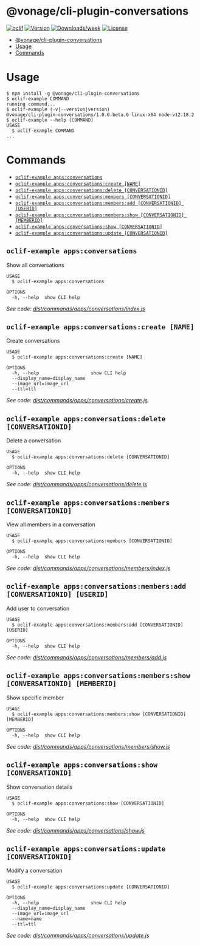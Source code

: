 # @vonage/cli-plugin-conversations

[![oclif](https://img.shields.io/badge/cli-oclif-brightgreen.svg)](https://oclif.io)
[![Version](https://img.shields.io/npm/v/@vonage/cli-plugin-conversations.svg)](https://npmjs.org/conversations/@vonage/cli-plugin-conversations)
[![Downloads/week](https://img.shields.io/npm/dw/@vonage/cli-plugin-conversations.svg)](https://npmjs.org/conversations/@vonage/cli-plugin-conversations)
[![License](https://img.shields.io/npm/l/@vonage/cli-plugin-conversations.svg)](https://github.com/Vonage/vonage-cli/blob/master/conversationss/conversations/conversations.json)

<!-- toc -->
* [@vonage/cli-plugin-conversations](#vonagecli-plugin-conversations)
* [Usage](#usage)
* [Commands](#commands)
<!-- tocstop -->

# Usage

<!-- usage -->
```sh-session
$ npm install -g @vonage/cli-plugin-conversations
$ oclif-example COMMAND
running command...
$ oclif-example (-v|--version|version)
@vonage/cli-plugin-conversations/1.0.0-beta.6 linux-x64 node-v12.18.2
$ oclif-example --help [COMMAND]
USAGE
  $ oclif-example COMMAND
...
```
<!-- usagestop -->

# Commands

<!-- commands -->
* [`oclif-example apps:conversations`](#oclif-example-appsconversations)
* [`oclif-example apps:conversations:create [NAME]`](#oclif-example-appsconversationscreate-name)
* [`oclif-example apps:conversations:delete [CONVERSATIONID]`](#oclif-example-appsconversationsdelete-conversationid)
* [`oclif-example apps:conversations:members [CONVERSATIONID]`](#oclif-example-appsconversationsmembers-conversationid)
* [`oclif-example apps:conversations:members:add [CONVERSATIONID] [USERID]`](#oclif-example-appsconversationsmembersadd-conversationid-userid)
* [`oclif-example apps:conversations:members:show [CONVERSATIONID] [MEMBERID]`](#oclif-example-appsconversationsmembersshow-conversationid-memberid)
* [`oclif-example apps:conversations:show [CONVERSATIONID]`](#oclif-example-appsconversationsshow-conversationid)
* [`oclif-example apps:conversations:update [CONVERSATIONID]`](#oclif-example-appsconversationsupdate-conversationid)

## `oclif-example apps:conversations`

Show all conversations

```
USAGE
  $ oclif-example apps:conversations

OPTIONS
  -h, --help  show CLI help
```

_See code: [dist/commands/apps/conversations/index.js](https://github.com/Vonage/vonage-cli/blob/v1.0.0-beta.6/dist/commands/apps/conversations/index.js)_

## `oclif-example apps:conversations:create [NAME]`

Create conversations

```
USAGE
  $ oclif-example apps:conversations:create [NAME]

OPTIONS
  -h, --help                   show CLI help
  --display_name=display_name
  --image_url=image_url
  --ttl=ttl
```

_See code: [dist/commands/apps/conversations/create.js](https://github.com/Vonage/vonage-cli/blob/v1.0.0-beta.6/dist/commands/apps/conversations/create.js)_

## `oclif-example apps:conversations:delete [CONVERSATIONID]`

Delete a conversation

```
USAGE
  $ oclif-example apps:conversations:delete [CONVERSATIONID]

OPTIONS
  -h, --help  show CLI help
```

_See code: [dist/commands/apps/conversations/delete.js](https://github.com/Vonage/vonage-cli/blob/v1.0.0-beta.6/dist/commands/apps/conversations/delete.js)_

## `oclif-example apps:conversations:members [CONVERSATIONID]`

View all members in a conversation

```
USAGE
  $ oclif-example apps:conversations:members [CONVERSATIONID]

OPTIONS
  -h, --help  show CLI help
```

_See code: [dist/commands/apps/conversations/members/index.js](https://github.com/Vonage/vonage-cli/blob/v1.0.0-beta.6/dist/commands/apps/conversations/members/index.js)_

## `oclif-example apps:conversations:members:add [CONVERSATIONID] [USERID]`

Add user to conversation

```
USAGE
  $ oclif-example apps:conversations:members:add [CONVERSATIONID] [USERID]

OPTIONS
  -h, --help  show CLI help
```

_See code: [dist/commands/apps/conversations/members/add.js](https://github.com/Vonage/vonage-cli/blob/v1.0.0-beta.6/dist/commands/apps/conversations/members/add.js)_

## `oclif-example apps:conversations:members:show [CONVERSATIONID] [MEMBERID]`

Show specific member

```
USAGE
  $ oclif-example apps:conversations:members:show [CONVERSATIONID] [MEMBERID]

OPTIONS
  -h, --help  show CLI help
```

_See code: [dist/commands/apps/conversations/members/show.js](https://github.com/Vonage/vonage-cli/blob/v1.0.0-beta.6/dist/commands/apps/conversations/members/show.js)_

## `oclif-example apps:conversations:show [CONVERSATIONID]`

Show conversation details

```
USAGE
  $ oclif-example apps:conversations:show [CONVERSATIONID]

OPTIONS
  -h, --help  show CLI help
```

_See code: [dist/commands/apps/conversations/show.js](https://github.com/Vonage/vonage-cli/blob/v1.0.0-beta.6/dist/commands/apps/conversations/show.js)_

## `oclif-example apps:conversations:update [CONVERSATIONID]`

Modify a conversation

```
USAGE
  $ oclif-example apps:conversations:update [CONVERSATIONID]

OPTIONS
  -h, --help                   show CLI help
  --display_name=display_name
  --image_url=image_url
  --name=name
  --ttl=ttl
```

_See code: [dist/commands/apps/conversations/update.js](https://github.com/Vonage/vonage-cli/blob/v1.0.0-beta.6/dist/commands/apps/conversations/update.js)_
<!-- commandsstop -->
